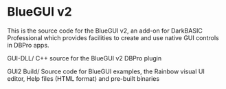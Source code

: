 BlueGUI v2
==========

This is the source code for the BlueGUI v2, an add-on for DarkBASIC Professional
which provides facilities to create and use native GUI controls in DBPro
apps.

GUI-DLL/
	C++ source for the BlueGUI v2 DBPro plugin

GUI2 Build/
	Source code for BlueGUI examples, the Rainbow visual UI editor,
	Help files (HTML format) and pre-built binaries
